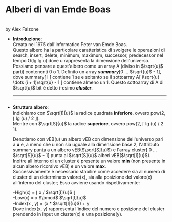 # Alberi di van Emde Boas

                                                                                                                                by Alex Falzone

- **Introduzione**:<br>Creata nel 1975 dall'informatico Peter van Emde Boas. <br>Questo albero ha la particolare caratteristica di svolgere le operazioni di search, insert, delete, minimum, maximum, successor, predecessor nel tempo O(lg lg u) dove u rappresenta la dimensione dell'universo.<br>Possiamo pensare a quest'albero come un array A (diviso in $\sqrt{u}$ parti) contenenti 0 o 1. Definito un array ***summary***[0 $\dots$ $\sqrt{u}$ - 1], dove summary[ i ] contiene 1 se e soltanto se il sottoarray A[ i\sqrt{u} \dots (i + 1)\sqrt{u} - 1 ] contiene almeno un 1. Questo sottoarray di A di $\sqrt{u}$ bit è detto i-esimo ***cluster***. 
  
  ---
  
  ---

- **Struttura albero**:<br>Indichiamo con $\sqrt[I]{u}$ la radice quadrata **inferiore**, ovvero pow(2, $\lfloor$ lg (u) / 2 $\rfloor$).<br>Mentre con $\sqrt[S]{u}$ la radice **superiore**, ovvero pow(2, $\lceil$ lg (u) / 2 $\rceil$).
  
  Denotiamo con vEB(u) un albero vEB con dimensione dell'universo pari a **u** e, a meno che u non sia uguale alla dimensione base 2, l'attributo summary punta a un albero vEB($\sqrt[S]{u}$) e l'array cluster[ 0 $\dots$ $\sqrt[S]{u}$ - 1] punta ai $\sqrt[S]{u}$ alberi vEB($\sqrt[I]{u}$).<br>Inoltre all'interno di un cluster è presente un valore **min** (non presente in alcun albero ricorsivo vEB) e un valore **max**.<br>Successivamente è necessario stabilire come accedere sia al numero di cluster di un determinato valore(x), sia alla posizione del valore(x) all'interno del cluster; Esso avviene usando rispettivamente:<br>
  
  
  
     -High(x)       =    $\lfloor$ x / $\sqrt[I]{u}$ $\rfloor$<br>   -Low(x)        =     x $\bmod$ $\sqrt[I]{u}$<br>   -Index(x , y) =     (x * $\sqrt[I]{u}$)  + y<br>Dove index(x, y) rappresenta l'indice del numero e posizione del cluster prendendo in input un cluster(x) e una posizione(y).

        


















